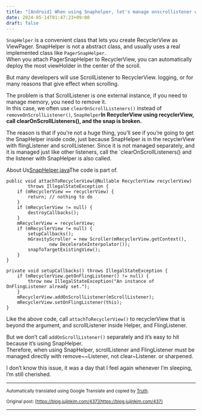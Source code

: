 ```yaml
---
title: "[Android] When using Snaphelper, let's manage onscrollistener well."
date: 2024-05-14T01:47:23+09:00
draft: false
---
```


`SnapHelper` is a convenient class that lets you create RecyclerView as ViewPager. SnapHelper is not a abstract class, and usually uses a real implemented class like `PagerSnapHelper`.  
When you attach PagerSnapHelper to RecyclerView, you can automatically deploy the most viewHolder in the center of the scroll.

But many developers will use ScrollListener to RecyclerView. logging, or for many reasons that give effect when scrolling.

The problem is that ScrollListener is one external instance, if you need to manage memory, you need to remove it.  
In this case, we often use `clearOnScrollListeners()` instead of `removeOnScrollListener()`, `SnapHelper`**In RecyclerView using recyclerView, call clearOnScrollListeners(), and the snap is broken.**

The reason is that if you’re not a huge thing, you’ll see if you’re going to get the SnapHelper inside code, just because SnapHelper is in the recyclerView with flingListener and scrollListener. Since it is not managed separately, and it is managed just like other listeners, call the `clearOnScrollListeners() and the listener with SnapHelper is also called.

About Us[SnapHelper.java](https://android.googlesource.com/platform/frameworks/support/+/oreo-cts-release/v7/recyclerview/src/android/support/v7/widget/SnapHelper.java)The code is part of.


```
public void attachToRecyclerView(@Nullable RecyclerView recyclerView)
        throws IllegalStateException {
    if (mRecyclerView == recyclerView) {
        return; // nothing to do
    }
    if (mRecyclerView != null) {
        destroyCallbacks();
    }
    mRecyclerView = recyclerView;
    if (mRecyclerView != null) {
        setupCallbacks();
        mGravityScroller = new Scroller(mRecyclerView.getContext(),
                new DecelerateInterpolator());
        snapToTargetExistingView();
    }
}

private void setupCallbacks() throws IllegalStateException {
    if (mRecyclerView.getOnFlingListener() != null) {
        throw new IllegalStateException("An instance of OnFlingListener already set.");
    }
    mRecyclerView.addOnScrollListener(mScrollListener);
    mRecyclerView.setOnFlingListener(this);
}
```
Like the above code, call `attachToRecyclerView()` to recyclerView that is beyond the argument, and scrollListener inside Helper, and FlingListener.

But we don’t call `addOnScrollListener()` separately and it’s easy to hit because it’s using SnapHelper.  
Therefore, when using SnapHelper, scrollListener and FlingListener must be managed directly with remove~~Listener, not clear~Listener. or sharpened.

I don’t know this issue, it was a day that I feel again whenever I’m sleeping, I’m still cherished.



---
<small>Automatically translated using Google Translate and copied by [Truth](https://github.com/jujinkim/truth).

Original post: [https://blog.jujinkim.com/437](https://blog.jujinkim.com/437)</small>

---


